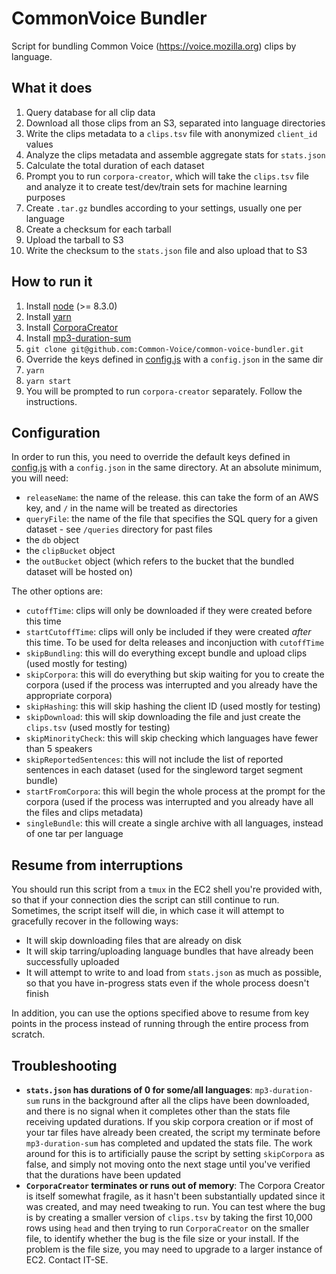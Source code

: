 # CommonVoice Bundler

Script for bundling Common Voice (https://voice.mozilla.org) clips by language.

## What it does

1. Query database for all clip data
1. Download all those clips from an S3, separated into language directories
1. Write the clips metadata to a `clips.tsv` file with anonymized `client_id` values
1. Analyze the clips metadata and assemble aggregate stats for `stats.json`
1. Calculate the total duration of each dataset
1. Prompt you to run `corpora-creator`, which will take the `clips.tsv` file and analyze it to create test/dev/train sets for machine learning purposes
1. Create `.tar.gz` bundles according to your settings, usually one per language
1. Create a checksum for each tarball
1. Upload the tarball to S3
1. Write the checksum to the `stats.json` file and also upload that to S3

## How to run it

1. Install [node](https://nodejs.org) (>= 8.3.0)
1. Install [yarn](https://yarnpkg.com/docs/install)
1. Install [CorporaCreator](https://github.com/mozilla/CorporaCreator)
1. Install [mp3-duration-sum](https://github.com/Gregoor/mp3-duration-sum)
1. `git clone git@github.com:Common-Voice/common-voice-bundler.git`
1. Override the keys defined in [config.js](https://github.com/Common-Voice/common-voice-bundler/blob/master/config.js) with a `config.json` in the same dir
1. `yarn`
1. `yarn start`
1. You will be prompted to run `corpora-creator` separately. Follow the instructions.

## Configuration

In order to run this, you need to override the default keys defined in [config.js](https://github.com/Common-Voice/common-voice-bundler/blob/master/config.js) with a `config.json` in the same directory. At an absolute minimum, you will need: 

* `releaseName`: the name of the release. this can take the form of an AWS key, and `/` in the name will be treated as directories
* `queryFile`: the name of the file that specifies the SQL query for a given dataset - see `/queries` directory for past files
* the `db` object
* the `clipBucket` object
* the `outBucket` object (which refers to the bucket that the bundled dataset will be hosted on)

The other options are:

* `cutoffTime`: clips will only be downloaded if they were created before this time
* `startCutoffTime`: clips will only be included if they were created *after* this time. To be used for delta releases and inconjuction with `cutoffTime`
* `skipBundling`: this will do everything except bundle and upload clips (used mostly for testing)
* `skipCorpora`: this will do everything but skip waiting for you to create the corpora (used if the process was interrupted and you already have the appropriate corpora)
* `skipHashing`: this will skip hashing the client ID (used mostly for testing)
* `skipDownload`: this will skip downloading the file and just create the `clips.tsv` (used mostly for testing)
* `skipMinorityCheck`: this will skip checking which languages have fewer than 5 speakers
* `skipReportedSentences`: this will not include the list of reported sentences in each dataset (used for the singleword target segment bundle)
* `startFromCorpora`: this will begin the whole process at the prompt for the corpora (used if the process was interrupted and you already have all the files and clips metadata)
* `singleBundle`: this will create a single archive with all languages, instead of one tar per language

## Resume from interruptions

You should run this script from a `tmux` in the EC2 shell you're provided with, so that if your connection dies the script can still continue to run. Sometimes, the script itself will die, in which case it will attempt to gracefully recover in the following ways:

* It will skip downloading files that are already on disk
* It will skip tarring/uploading language bundles that have already been successfully uploaded
* It will attempt to write to and load from `stats.json` as much as possible, so that you have in-progress stats even if the whole process doesn't finish

In addition, you can use the options specified above to resume from key points in the process instead of running through the entire process from scratch. 

## Troubleshooting

* **`stats.json` has durations of 0 for some/all languages**: `mp3-duration-sum` runs in the background after all the clips have been downloaded, and there is no signal when it completes other than the stats file receiving updated durations. If you skip corpora creation or if most of your tar files have already been created, the script my terminate before `mp3-duration-sum` has completed and updated the stats file. The work around for this is to artificially pause the script by setting `skipCorpora` as false, and simply not moving onto the next stage until you've verified that the durations have been updated
* **`CorporaCreator` terminates or runs out of memory**: The Corpora Creator is itself somewhat fragile, as it hasn't been substantially updated since it was created, and may need tweaking to run. You can test where the bug is by creating a smaller version of `clips.tsv` by taking the first 10,000 rows using `head` and then trying to run `CorporaCreator` on the smaller file, to identify whether the bug is the file size or your install. If the problem is the file size, you may need to upgrade to a larger instance of EC2. Contact IT-SE. 
